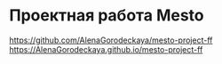 # Проектная работа Mesto
https://github.com/AlenaGorodeckaya/mesto-project-ff
https://AlenaGorodeckaya.github.io/mesto-project-ff